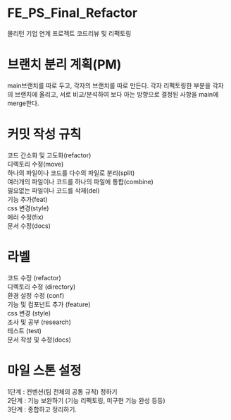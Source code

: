 # FE_PS_Final_Refactor
몰리턴 기업 연계 프로젝트 코드리뷰 및 리팩토링

# 브랜치 분리 계획(PM)
main브랜치를 따로 두고, 각자의 브랜치를 따로 만든다. 각자 리펙토링한 부분을 각자의 브랜치에 올리고, 서로 비교/분석하여 보다 아는 방향으로 결정된 사항을 main에 merge한다.

# 커밋 작성 규칙
코드 간소화 및 고도화(refactor)   
디렉토리 수정(move)   
하나의 파일이나 코드를 다수의 파일로 분리(split)   
여러개의 파일이나 코드를 하나의 파일에 통합(combine)   
필요없는 파일이나 코드를 삭제(del)   
기능 추가(feat)   
css 변경(style)   
에러 수정(fix)   
문서 수정(docs)

# 라벨
코드 수정 (refactor)   
디렉토리 수정 (directory)   
환경 설정 수정 (conf)   
기능 및 컴포넌트 추가 (feature)   
css 변경 (style)   
조사 및 공부 (research)   
테스트 (test)   
문서 작성 및 수정(docs)   

# 마일 스톤 설정
1단계 : 컨벤션(팀 전체의 공통 규칙) 정하기   
2단계 : 기능 보완하기 (기능 리펙토링, 미구현 기능 완성 등등)   
3단계 : 종합하고 정리하기.